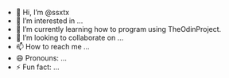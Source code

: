 - 👋 Hi, I’m @ssxtx
- 👀 I’m interested in ...
- 🌱 I’m currently learning how to program using TheOdinProject.
- 💞️ I’m looking to collaborate on ...
- 📫 How to reach me ...
- 😄 Pronouns: ...
- ⚡ Fun fact: ...

<!---
ssxtx/ssxtx is a ✨ special ✨ repository because its `README.md` (this file) appears on your GitHub profile.
You can click the Preview link to take a look at your changes.
--->
